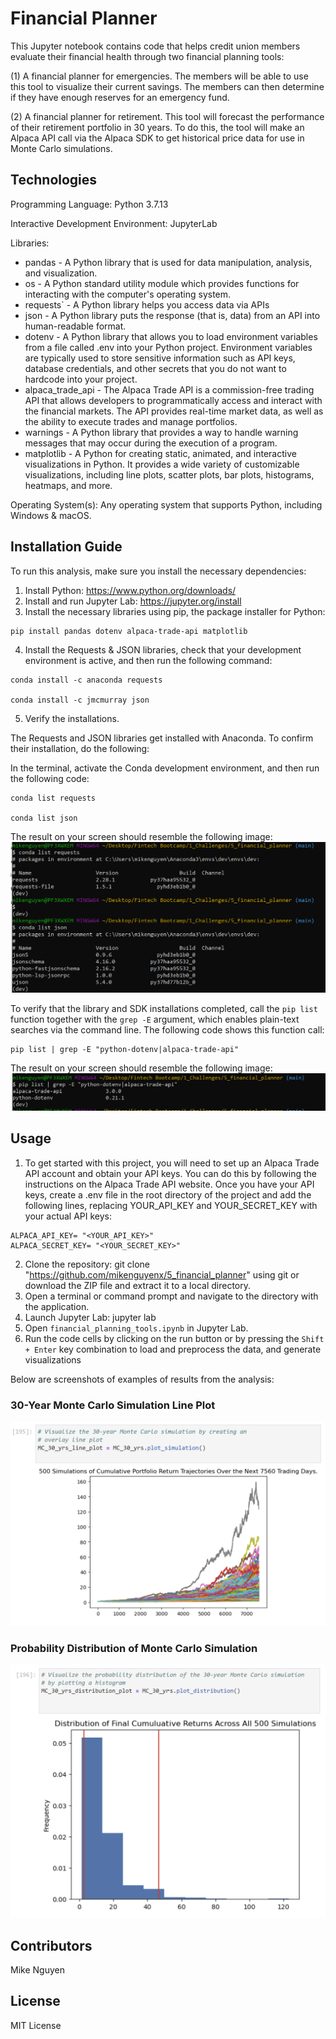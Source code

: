 # Financial Planner

This Jupyter notebook contains code that helps credit union members evaluate their financial health through two financial planning tools: 

(1) A financial planner for emergencies. The members will be able to use this tool to visualize their current savings. The members can then determine if they have enough reserves for an emergency fund.

(2) A financial planner for retirement. This tool will forecast the performance of their retirement portfolio in 30 years. To do this, the tool will make an Alpaca API call via the Alpaca SDK to get historical price data for use in Monte Carlo simulations.

## Technologies

Programming Language: Python 3.7.13

Interactive Development Environment: JupyterLab


Libraries: 
- pandas - A Python library that is used for data manipulation, analysis, and visualization. 
- os - A Python standard utility module which provides functions for interacting with the computer's operating system.
- requests` - A Python library helps you access data via APIs
- json - A Python library puts the response (that is, data) from an API into human-readable format.
- dotenv - A Python library that allows you to load environment variables from a file called .env into your Python project. Environment variables are typically used to store sensitive information such as API keys, database credentials, and other secrets that you do not want to hardcode into your project.
- alpaca_trade_api - The Alpaca Trade API is a commission-free trading API that allows developers to programmatically access and interact with the financial markets. The API provides real-time market data, as well as the ability to execute trades and manage portfolios.
- warnings - A Python library that provides a way to handle warning messages that may occur during the execution of a program.
- matplotlib - A Python for creating static, animated, and interactive visualizations in Python. It provides a wide variety of customizable visualizations, including line plots, scatter plots, bar plots, histograms, heatmaps, and more.


Operating System(s):  Any operating system that supports Python, including Windows & macOS.

## Installation Guide

To run this analysis, make sure you install the necessary dependencies:

1. Install Python: https://www.python.org/downloads/
2. Install and run Jupyter Lab: https://jupyter.org/install
3. Install the necessary libraries using pip, the package installer for Python:
```
pip install pandas dotenv alpaca-trade-api matplotlib 
```
4. Install the Requests & JSON libraries, check that your development environment is active, and then run the following command:
```
conda install -c anaconda requests

conda install -c jmcmurray json
```

5. Verify the installations. 

The Requests and JSON libraries get installed with Anaconda. To confirm their installation, do the following: 

In the terminal, activate the Conda development environment, and then run the following code:
```
conda list requests

conda list json
```
The result on your screen should resemble the following image:
![verify_requests_json](verify_requests_json.png)

To verify that the library and SDK installations completed, call the `pip list` function together with the `grep -E` argument, which enables plain-text searches via the command line. The following code shows this function call:
```
pip list | grep -E "python-dotenv|alpaca-trade-api"
```
The result on your screen should resemble the following image:
![verify_alpaca_dotenv](verify_alpaca_dotenv.png)



## Usage

1. To get started with this project, you will need to set up an Alpaca Trade API account and obtain your API keys. You can do this by following the instructions on the Alpaca Trade API website. Once you have your API keys, create a .env file in the root directory of the project and add the following lines, replacing YOUR_API_KEY and YOUR_SECRET_KEY with your actual API keys:

```
ALPACA_API_KEY= "<YOUR_API_KEY>"
ALPACA_SECRET_KEY= "<YOUR_SECRET_KEY>"
```

2. Clone the repository: git clone "https://github.com/mikenguyenx/5_financial_planner" using git or download the ZIP file and extract it to a local directory.
3. Open a terminal or command prompt and navigate to the directory with the application.
4. Launch Jupyter Lab: jupyter lab
5. Open `financial_planning_tools.ipynb` in Jupyter Lab.
6. Run the code cells by clicking on the run button or by pressing the `Shift + Enter` key combination to load and preprocess the data, and generate visualizations

Below are screenshots of examples of results from the analysis:

### 30-Year Monte Carlo Simulation Line Plot 

![MC_30_line_plot](MC_30_line_plot.png)

### Probability Distribution of Monte Carlo Simulation 

![MC_30_distribution_plot](MC_30_distribution_plot.png)


## Contributors

Mike Nguyen


## License

MIT License

